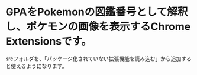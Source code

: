 # GPAをPokemonの図鑑番号として解釈し、ポケモンの画像を表示するChrome Extensionsです。
srcフォルダを、「パッケージ化されていない拡張機能を読み込む」から追加すると使えるようになります。